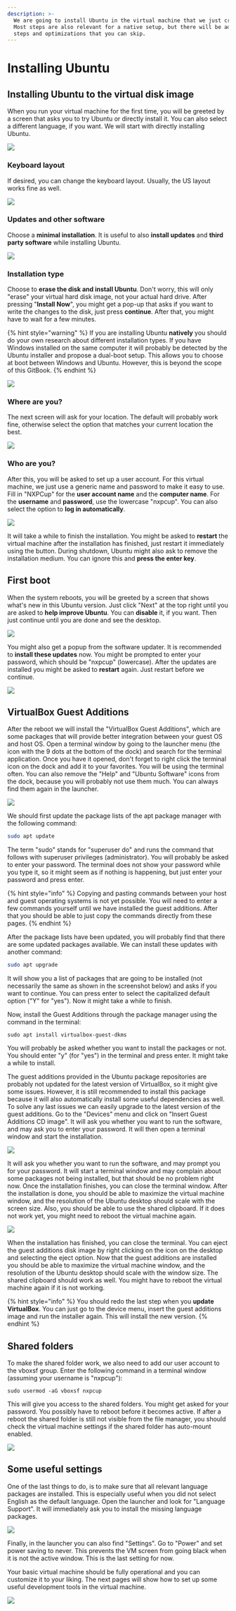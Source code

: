 ```yaml
---
description: >-
  We are going to install Ubuntu in the virtual machine that we just created.
  Most steps are also relevant for a native setup, but there will be additional
  steps and optimizations that you can skip.
---
```


# Installing Ubuntu

## Installing Ubuntu to the virtual disk image <a id="installing-ubuntu-to-the-virtual-disk-image"></a>

When you run your virtual machine for the first time, you will be greeted by a screen that asks you to try Ubuntu or directly install it. You can also select a different language, if you want. We will start with directly installing Ubuntu.

![](../../../.gitbook/assets/15_vm_ubuntu_welcome.png)

### Keyboard layout <a id="keyboard-layout"></a>

If desired, you can change the keyboard layout. Usually, the US layout works fine as well.

![](../../../.gitbook/assets/16_vm_ubuntu_keyboard.png)

### Updates and other software <a id="updates-and-other-software"></a>

Choose a **minimal installation**. It is useful to also **install updates** and **third party software** while installing Ubuntu.

![](../../../.gitbook/assets/17_vm_ubuntu_updates.png)

### Installation type <a id="installation-type"></a>

Choose to **erase the disk and install Ubuntu**. Don't worry, this will only "erase" your virtual hard disk image, not your actual hard drive. After pressing "**Install Now**", you might get a pop-up that asks if you want to write the changes to the disk, just press **continue**. After that, you might have to wait for a few minutes.

{% hint style="warning" %}
If you are installing Ubuntu **natively** you should do your own research about different installation types. If you have Windows installed on the same computer it will probably be detected by the Ubuntu installer and propose a dual-boot setup. This allows you to choose at boot between Windows and Ubuntu. However, this is beyond the scope of this GitBook.
{% endhint %}

![](../../../.gitbook/assets/18_vm_ubuntu_installationtype.png)

### Where are you? <a id="where-are-you"></a>

The next screen will ask for your location. The default will probably work fine, otherwise select the option that matches your current location the best.

![](../../../.gitbook/assets/19_vm_ubuntu_location.png)

### Who are you? <a id="who-are-you"></a>

After this, you will be asked to set up a user account. For this virtual machine, we just use a generic name and password to make it easy to use. Fill in "NXPCup" for the **user account name** and the **computer name**. For the **username** and **password**, use the lowercase "nxpcup". You can also select the option to **log in automatically**.

![](../../../.gitbook/assets/20_vm_ubuntu_user.png)

It will take a while to finish the installation. You might be asked to **restart** the virtual machine after the installation has finished, just restart it immediately using the button. During shutdown, Ubuntu might also ask to remove the installation medium. You can ignore this and **press the enter key**.

## First boot <a id="first-boot"></a>

When the system reboots, you will be greeted by a screen that shows what's new in this Ubuntu version. Just click "Next" at the top right until you are asked to **help improve Ubuntu**. You can **disable** it, if you want. Then just continue until you are done and see the desktop.

![](../../../.gitbook/assets/21_vm_ubuntu_help.png)

You might also get a popup from the software updater. It is recommended to **install these updates** now. You might be prompted to enter your password, which should be "nxpcup" \(lowercase\). After the updates are installed you might be asked to **restart** again. Just restart before we continue.

![](../../../.gitbook/assets/22_vm_ubuntu_updates.png)

## VirtualBox Guest Additions <a id="virtualbox-guest-additions"></a>

After the reboot we will install the "VirtualBox Guest Additions", which are some packages that will provide better integration between your guest OS and host OS. Open a terminal window by going to the launcher menu \(the icon with the 9 dots at the bottom of the dock\) and search for the terminal application. Once you have it opened, don't forget to right click the terminal icon on the dock and add it to your favorites. You will be using the terminal often. You can also remove the "Help" and "Ubuntu Software" icons from the dock, because you will probably not use them much. You can always find them again in the launcher.

![](../../../.gitbook/assets/23_vm_ubuntu_terminal.png)



We should first update the package lists of the apt package manager with the following command:

```bash
sudo apt update
```

The term "sudo" stands for "superuser do" and runs the command that follows with superuser privileges \(administrator\). You will probably be asked to enter your password. The terminal does not show your password while you type it, so it might seem as if nothing is happening, but just enter your password and press enter.

{% hint style="info" %}
Copying and pasting commands between your host and guest operating systems is not yet possible. You will need to enter a few commands yourself until we have installed the guest additions. After that you should be able to just copy the commands directly from these pages.
{% endhint %}

After the package lists have been updated, you will probably find that there are some updated packages available. We can install these updates with another command:

```bash
sudo apt upgrade
```

It will show you a list of packages that are going to be installed \(not necessarily the same as shown in the screenshot below\) and asks if you want to continue. You can press enter to select the capitalized default option \("Y" for "yes"\). Now it might take a while to finish.

Now, install the Guest Additions through the package manager using the command in the terminal:

```text
sudo apt install virtualbox-guest-dkms
```

You will probably be asked whether you want to install the packages or not. You should enter "y" \(for "yes"\) in the terminal and press enter. It might take a while to install.

The guest additions provided in the Ubuntu package repositories are probably not updated for the latest version of VirtualBox, so it might give some issues. However, it is still recommended to install this package because it will also automatically install some useful dependencies as well. To solve any last issues we can easily upgrade to the latest version of the guest additions. Go to the "Devices" menu and click on "Insert Guest Additions CD image". It will ask you whether you want to run the software, and may ask you to enter your password. It will then open a terminal window and start the installation.

![](../../../.gitbook/assets/24_vm_guest-additions.png)

It will ask you whether you want to run the software, and may prompt you for your password. It will start a terminal window and may complain about some packages not being installed, but that should be no problem right now. Once the installation finishes, you can close the terminal window. After the installation is done, you should be able to maximize the virtual machine window, and the resolution of the Ubuntu desktop should scale with the screen size. Also, you should be able to use the shared clipboard. If it does not work yet, you might need to reboot the virtual machine again.

![](../../../.gitbook/assets/25_vm_ubuntu_vbox_gas.png)

When the installation has finished, you can close the terminal. You can eject the guest additions disk image by right clicking on the icon on the desktop and selecting the eject option. Now that the guest additions are installed you should be able to maximize the virtual machine window, and the resolution of the Ubuntu desktop should scale with the window size. The shared clipboard should work as well. You might have to reboot the virtual machine again if it is not working.

{% hint style="info" %}
You should redo the last step when you **update VirtualBox**. You can just go to the device menu, insert the guest additions image and run the installer again. This will install the new version.
{% endhint %}

## Shared folders <a id="shared-folders"></a>

To make the shared folder work, we also need to add our user account to the vboxsf group. Enter the following command in a terminal window \(assuming your username is "nxpcup"\):

```text
sudo usermod -aG vboxsf nxpcup
```

This will give you access to the shared folders. You might get asked for your password. You possibly have to reboot before it becomes active. If after a reboot the shared folder is still not visible from the file manager, you should check the virtual machine settings if the shared folder has auto-mount enabled.

![](../../../.gitbook/assets/26_vm_ubunuto_usermod%20%281%29.png)

## Some useful settings <a id="some-useful-settings"></a>

One of the last things to do, is to make sure that all relevant language packages are installed. This is especially useful when you did not select English as the default language. Open the launcher and look for "Language Support". It will immediately ask you to install the missing language packages.

![](https://blobscdn.gitbook.com/v0/b/gitbook-28427.appspot.com/o/assets%2F-L9GLtb-Tz_XaKbQu-Al%2F-LXx7OjJkAsMD2_QfvYZ%2F-LXxEmsIhBfO6tzuLzTB%2Fimage.png?alt=media&token=15be01ae-2dd1-49af-ac17-6ea1974ff089)

Finally, in the launcher you can also find "Settings". Go to "Power" and set power saving to never. This prevents the VM screen from going black when it is not the active window. This is the last setting for now.

Your basic virtual machine should be fully operational and you can customize it to your liking. The next pages will show how to set up some useful development tools in the virtual machine.[  
](https://nxp.gitbook.io/hovergames/developerguide/tools/virtual-machine)

![](../../../.gitbook/assets/28_vm_ubuntu_power.png)

